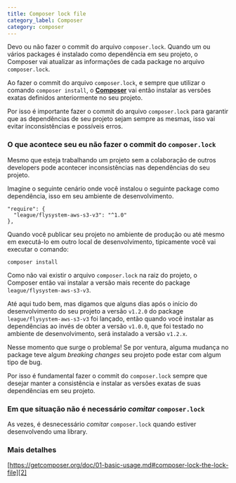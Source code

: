 ```yaml
---
title: Composer lock file
category_label: Composer
category: composer
---
```


Devo ou não fazer o commit do arquivo `composer.lock`. Quando um ou vários packages é instalado como dependência em seu projeto, o Composer vai atualizar as informações de cada package no arquivo `composer.lock`.

Ao fazer o commit do arquivo `composer.lock`, e sempre que utilizar o comando `composer install`, o [**Composer**][1] vai então instalar as versões exatas definidos anteriormente no seu projeto.

Por isso é importante fazer o commit do arquivo `composer.lock` para garantir que as dependências de seu projeto sejam sempre as mesmas, isso vai evitar inconsistências e possíveis erros.

### O que acontece seu eu não fazer o commit do `composer.lock`

Mesmo que esteja trabalhando um projeto sem a colaboração de outros developers pode acontecer inconsistências nas dependências do seu projeto.

Imagine o seguinte cenário onde você instalou o seguinte package como dependência, isso em seu ambiente de desenvolvimento.

```
"require": {
  "league/flysystem-aws-s3-v3": "^1.0"
},
```

Quando você publicar seu projeto no ambiente de produção ou até mesmo em executá-lo em outro local de desenvolvimento, tipicamente você vai executar o comando:

    composer install 
    
Como não vai existir o arquivo `composer.lock` na raiz do projeto, o Composer então vai instalar a versão mais recente do package `league/flysystem-aws-s3-v3`. 

Até aqui tudo bem, mas digamos que alguns dias após o início do desenvolvimento do seu projeto a versão `v1.2.0` do package `league/flysystem-aws-s3-v3` foi lançado, então quando você instalar as dependências ao invés de obter a versão `v1.0.0`, que foi testado no ambiente de desenvolvimento, será instalado a versão `v1.2.x`. 

Nesse momento que surge o problema! Se por ventura, alguma mudança no package teve algum *breaking changes* seu projeto pode estar com algum tipo de bug.

Por isso é fundamental fazer o commit do `composer.lock` sempre que desejar manter a consistência e instalar as versões exatas de suas dependências em seu projeto.

### Em que situação não é necessário *comitar* `composer.lock`

As vezes, é desnecessário *comitar* `composer.lock` quando estiver desenvolvendo uma library.

### Mais detalhes
[https://getcomposer.org/doc/01-basic-usage.md#composer-lock-the-lock-file][2]

[1]: https://getcomposer.org
[2]: https://getcomposer.org/doc/01-basic-usage.md#composer-lock-the-lock-file